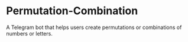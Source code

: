 # Permutation-Combination
A Telegram bot that helps users create permutations or combinations of numbers or letters.
